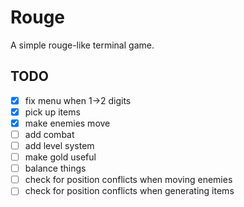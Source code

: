 # Rouge
A simple rouge-like terminal game.

## TODO
- [x] fix menu when 1->2 digits
- [x] pick up items
- [x] make enemies move
- [ ] add combat
- [ ] add level system
- [ ] make gold useful
- [ ] balance things
- [ ] check for position conflicts when moving enemies
- [ ] check for position conflicts when generating items

